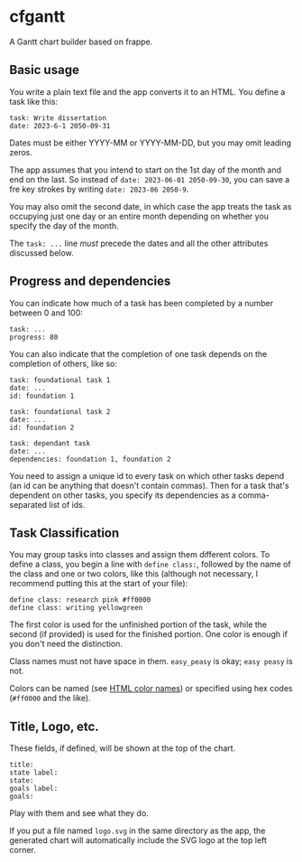 # cfgantt
A Gantt chart builder based on frappe.

## Basic usage

You write a plain text file and the app converts it to an HTML. You define a task like this:

```
task: Write dissertation
date: 2023-6-1 2050-09-31
```

Dates must be either YYYY-MM or YYYY-MM-DD, but you may omit leading zeros.

The app assumes that you intend to start on the 1st day of the month and end on the last. So instead of `date: 2023-06-01 2050-09-30`, you can save a fre key strokes by writing `date: 2023-06 2050-9`.

You may also omit the second date, in which case the app treats the task as occupying just one day or an entire month depending on whether you specify the day of the month.

The `task: ...` line _must_ precede the dates and all the other attributes discussed below.

## Progress and dependencies

You can indicate how much of a task has been completed by a number between 0 and 100:

```
task: ...
progress: 80
```

You can also indicate that the completion of one task depends on the completion of others, like so:

```
task: foundational task 1
date: ...
id: foundation 1

task: foundational task 2
date: ...
id: foundation 2

task: dependant task
date: ...
dependencies: foundation 1, foundation 2
```

You need to assign a unique id to every task on which other tasks depend (an id can be anything that doesn't contain commas). Then for a task that's dependent on other tasks, you specify its dependencies as a comma-separated list of ids.

## Task Classification

You may group tasks into classes and assign them different colors. To define a class, you begin a line with `define class:`, followed by the name of the class and one or two colors, like this (although not necessary, I recommend putting this at the start of your file):

```
define class: research pink #ff0000
define class: writing yellowgreen
```

The first color is used for the unfinished portion of the task, while the second (if provided) is used for the finished portion. One color is enough if you don't need the distinction.

Class names must not have space in them. `easy_peasy` is okay; `easy peasy` is not.

Colors can be named (see [HTML color names](https://www.w3schools.com/tags/ref_colornames.asp)) or specified using hex codes (`#ff0000` and the like).

## Title, Logo, etc.

These fields, if defined, will be shown at the top of the chart.

```
title: 
state label: 
state: 
goals label: 
goals: 
```

Play with them and see what they do.

If you put a file named `logo.svg` in the same directory as the app, the generated chart will automatically include the SVG logo at the top left corner.  


